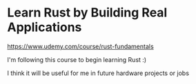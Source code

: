 # Learn Rust by Building Real Applications
https://www.udemy.com/course/rust-fundamentals

I'm following this course to begin learning Rust :)

I think it will be useful for me in future hardware projects or jobs
